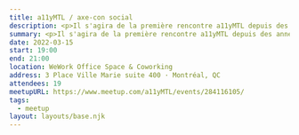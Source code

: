```yaml
---
title: a11yMTL / axe-con social
description: <p>Il s'agira de la première rencontre a11yMTL depuis des années. Nous aimerions redémarrer avec une rencontre sociale pour parler de nos expériences de travail dans le domaine de l'accessibilité pendant la pandémie, de nos plans pour relancer a11yMTL et discuter de vos expériences pendant le premier jour d'axe-con 2022.</p><p>Rejoignez-nous à 19h00 le 15 mars après la première journée d'axe-con 2022 pour parler des sessions auxquelles nous avons tous participé.</p>
summary: <p>Il s'agira de la première rencontre a11yMTL depuis des années.</p>
date: 2022-03-15
start: 19:00
end: 21:00
location: WeWork Office Space & Coworking
address: 3 Place Ville Marie suite 400 · Montréal, QC
attendees: 19
meetupURL: https://www.meetup.com/a11yMTL/events/284116105/
tags:
  - meetup
layout: layouts/base.njk
---
```


